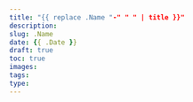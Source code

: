 ```yaml
---
title: "{{ replace .Name "-" " " | title }}"
description:
slug: .Name
date: {{ .Date }}
draft: true
toc: true
images:
tags:
type:
---
```

